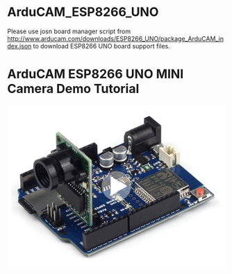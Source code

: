 # ArduCAM_ESP8266_UNO
Please use josn board manager script from http://www.arducam.com/downloads/ESP8266_UNO/package_ArduCAM_index.json to download ESP8266 UNO board support files. <br>

# ArduCAM ESP8266 UNO MINI Camera Demo Tutorial
[![IMAGE ALT TEXT](https://github.com/UCTRONICS/pic/blob/master/Arducam_ESP8266_Camera.jpeg)](https://youtu.be/n1dDGNpbxGM  "AArduCAM ESP8266 UNO MINI Camera Demo Tutorial")
